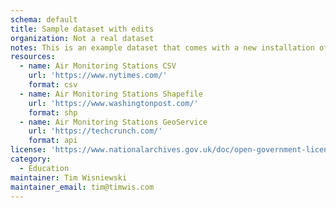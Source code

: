 ```yaml
---
schema: default
title: Sample dataset with edits
organization: Not a real dataset
notes: This is an example dataset that comes with a new installation of JKAN
resources:
  - name: Air Monitoring Stations CSV
    url: 'https://www.nytimes.com/'
    format: csv
  - name: Air Monitoring Stations Shapefile
    url: 'https://www.washingtonpost.com/'
    format: shp
  - name: Air Monitoring Stations GeoService
    url: 'https://techcrunch.com/'
    format: api
license: 'https://www.nationalarchives.gov.uk/doc/open-government-licence/version/3/'
category:
  - Education
maintainer: Tim Wisniewski
maintainer_email: tim@timwis.com
---
```

